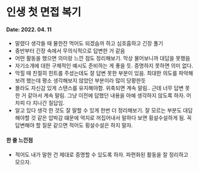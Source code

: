 # 인생 첫 면접 복기

#### Date: 2022. 04. 11

- 말렸다 생각들 때 물한잔 먹어도 되겠슴까 하고 심호흡하고 긴장 풀기
- 중반부터 긴장 속에서 무의식적으로 답변한 거 같음
- 어떤 활동을 했으면 의미랑 느낀 점도 정리해보기. 막상 물어보니까 대답을 못했음
- 자기소개에 대한 구체적인 예시도 준비하는 게 좋을 듯. 증명하지 못하면 의미 없다.
- 막힐 때 친절히 힌트를 주셨는데도 잘 답변 못한 부분이 있음. 최대한 의도를 파악해보려 했는데 평소 생각해보지 않았던 부분이라 많이 당황한듯
- 몰라도 자신감 있게 스탠스를 유지해야함. 위축되면 계속 말림.. 근데 너무 답변 못한 거 같아서 계속 말림. 그냥 이전에 답했던 내용을 아예 생각하지 않도록 하자. 어차피 다 지나간 질답임.
- 알고 있다 생각 한 것도 잘 말할 수 있게 한번 더 정리해보기. 잘 모르는 부분도 대답해야할 것 같은 압박감 떄문에 억지로 꺼집어내서 말하다 보면 횡설수설하게 됨. 꼭 답변해야 할 질문 같으면 적어도 횡설수설은 하지 말자.

#### 한 줄 느낀점

- 적어도 내가 말한 건 제대로 증명할 수 있도록 하자. 파편화된 활동을 잘 정리하고 모으자.

